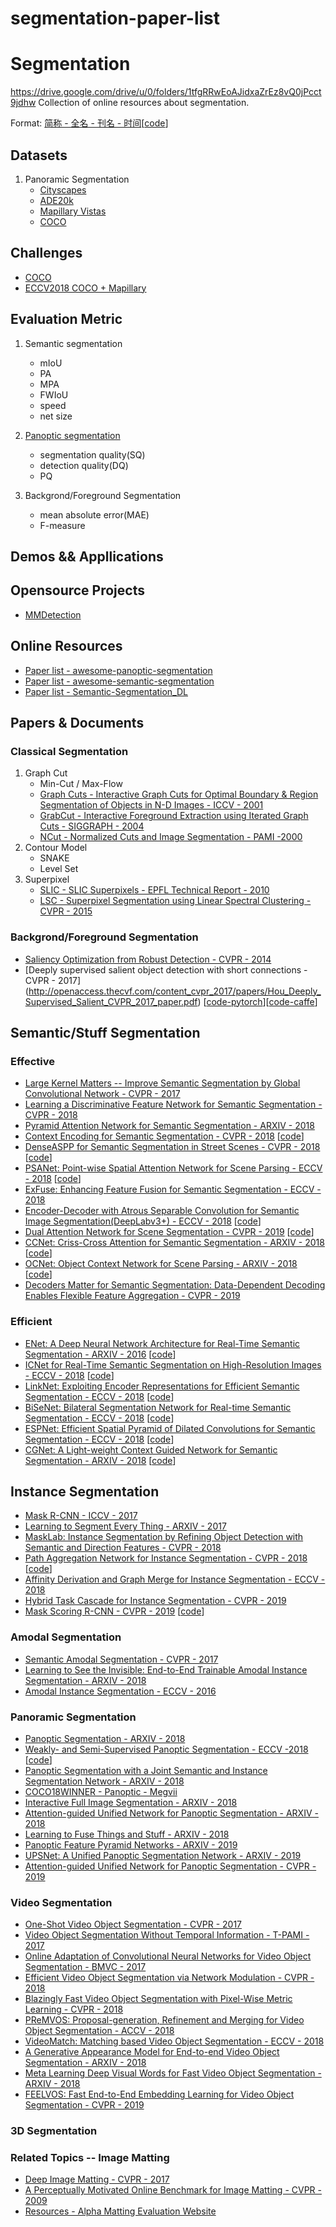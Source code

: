 # segmentation-paper-list
# Segmentation
https://drive.google.com/drive/u/0/folders/1tfgRRwEoAJidxaZrEz8vQ0jPcct9jdhw
Collection of online resources about segmentation.

Format: [简称 - 全名 - 刊名 - 时间](paper超链接)[[code](code超连接)]

## Datasets

1. Panoramic Segmentation
     - [Cityscapes](https://www.cityscapes-dataset.com/)
     - [ADE20k](http://groups.csail.mit.edu/vision/datasets/ADE20K/)
     - [Mapillary Vistas](https://blog.mapillary.com/product/2017/05/03/mapillary-vistas-dataset.html)
     - [COCO](http://cocodataset.org)

## Challenges

- [COCO](http://cocodataset.org/#home)
- [ECCV2018 COCO + Mapillary](http://cocodataset.org/workshop/coco-mapillary-eccv-2018.html)

## Evaluation Metric

1. Semantic segmentation
   - mIoU
   - PA
   - MPA
   - FWIoU
   - speed
   - net size

2. [Panoptic segmentation](https://arxiv.org/abs/1801.00868)
   - segmentation quality(SQ)
   - detection quality(DQ)
   - PQ
 
3. Backgrond/Foreground Segmentation
   -  mean absolute error(MAE)
   -  F-measure



## Demos && Appllications

## Opensource Projects

- [MMDetection](https://github.com/open-mmlab/mmdetection)

## Online Resources

- [Paper list - awesome-panoptic-segmentation](https://github.com/Angzz/awesome-panoptic-segmentation)
- [Paper list - awesome-semantic-segmentation](https://github.com/mrgloom/awesome-semantic-segmentation)
- [Paper list - Semantic-Segmentation_DL](https://github.com/tangzhenyu/SemanticSegmentation_DL)

## Papers & Documents

### Classical Segmentation

1. Graph Cut
   - Min-Cut / Max-Flow
   - [Graph Cuts - Interactive Graph Cuts for Optimal Boundary & Region Segmentation of Objects in N-D Images - ICCV - 2001](http://www.csd.uwo.ca/~yuri/Papers/iccv01.pdf)
   - [GrabCut - Interactive Foreground Extraction using Iterated Graph Cuts - SIGGRAPH - 2004](https://cvg.ethz.ch/teaching/cvl/2012/grabcut-siggraph04.pdf)
   - [NCut - Normalized Cuts and Image Segmentation - PAMI -2000](https://people.eecs.berkeley.edu/~malik/papers/SM-ncut.pdf)
2. Contour Model
   - SNAKE
   - Level Set
3. Superpixel
   - [SLIC - SLIC Superpixels - EPFL Technical Report - 2010](http://www.kev-smith.com/papers/SLIC_Superpixels.pdf)
   - [LSC - Superpixel Segmentation using Linear Spectral Clustering - CVPR - 2015](https://www.cv-foundation.org/openaccess/content_cvpr_2015/papers/Li_Superpixel_Segmentation_Using_2015_CVPR_paper.pdf)

### Backgrond/Foreground Segmentation
   - [Saliency Optimization from Robust Detection - CVPR - 2014](https://www.cv-foundation.org/openaccess/content_cvpr_2014/papers/Zhu_Saliency_Optimization_from_2014_CVPR_paper.pdf)
   - [Deeply supervised salient object detection with short connections - CVPR - 2017] (http://openaccess.thecvf.com/content_cvpr_2017/papers/Hou_Deeply_Supervised_Salient_CVPR_2017_paper.pdf) [[code-pytorch](https://github.com/AceCoooool/DSS-pytorch)][[code-caffe](https://github.com/Andrew-Qibin/DSS)]

## Semantic/Stuff Segmentation
### Effective

- [Large Kernel Matters -- Improve Semantic Segmentation by Global Convolutional Network - CVPR - 2017](https://arxiv.org/abs/1703.02719)
- [Learning a Discriminative Feature Network for Semantic Segmentation - CVPR - 2018](https://arxiv.org/abs/1804.09337)
- [Pyramid Attention Network for Semantic Segmentation - ARXIV - 2018](https://arxiv.org/abs/1805.10180v3)
- [Context Encoding for Semantic Segmentation - CVPR - 2018](https://arxiv.org/abs/1803.08904) [[code](https://github.com/zhanghang1989/PyTorch-Encoding)]
- [DenseASPP for Semantic Segmentation in Street Scenes - CVPR - 2018](http://openaccess.thecvf.com/content_cvpr_2018/papers/Yang_DenseASPP_for_Semantic_CVPR_2018_paper.pdf) [[code](https://github.com/DeepMotionAIResearch/DenseASPP)]
- [PSANet: Point-wise Spatial Attention Network for Scene Parsing - ECCV - 2018](https://hszhao.github.io/papers/eccv18_psanet.pdf) [[code](https://github.com/hszhao/PSANet)]
- [ExFuse: Enhancing Feature Fusion for Semantic Segmentation - ECCV - 2018](https://arxiv.org/abs/1804.03821)
- [Encoder-Decoder with Atrous Separable Convolution for Semantic Image Segmentation(DeepLabv3+) - ECCV - 2018](https://arxiv.org/abs/1804.03821) [[code](https://github.com/tensorflow/models/tree/master/research/deeplab)]
- [Dual Attention Network for Scene Segmentation - CVPR - 2019](https://arxiv.org/abs/1809.02983) [[code](https://github.com/junfu1115/DANet)]
- [CCNet: Criss-Cross Attention for Semantic Segmentation - ARXIV - 2018](https://arxiv.org/abs/1811.11721) [[code](https://github.com/speedinghzl/CCNet)]
- [OCNet: Object Context Network for Scene Parsing - ARXIV - 2018](https://arxiv.org/abs/1809.00916) [[code](https://github.com/PkuRainBow/OCNet.pytorch)]
- [Decoders Matter for Semantic Segmentation: Data-Dependent Decoding Enables Flexible Feature Aggregation - CVPR - 2019](https://arxiv.org/abs/1903.02120)

### Efficient
- [ENet: A Deep Neural Network Architecture for Real-Time Semantic Segmentation  - ARXIV - 2016](https://arxiv.org/abs/1606.02147) [[code](https://github.com/TimoSaemann/ENet)]
- [ICNet for Real-Time Semantic Segmentation on High-Resolution Images - ECCV - 2018](https://arxiv.org/abs/1704.08545) [[code](https://github.com/hszhao/ICNet)]
- [LinkNet: Exploiting Encoder Representations for Efficient Semantic Segmentation - ECCV - 2018](https://arxiv.org/abs/1707.03718) [[code](https://github.com/e-lab/LinkNet)]
- [BiSeNet: Bilateral Segmentation Network for Real-time Semantic Segmentation - ECCV - 2018](https://arxiv.org/abs/1808.00897) [[code](https://github.com/ycszen/TorchSeg)]
- [ESPNet: Efficient Spatial Pyramid of Dilated Convolutions for Semantic Segmentation - ECCV - 2018](https://arxiv.org/abs/1803.06815) [[code](https://github.com/sacmehta/ESPNet)]
- [CGNet: A Light-weight Context Guided Network for Semantic Segmentation - ARXIV - 2018](https://arxiv.org/abs/1811.08201) [[code](https://github.com/wutianyiRosun/CGNet)]


## Instance Segmentation
- [Mask R-CNN - ICCV - 2017](https://arxiv.org/abs/1703.06870)
- [Learning to Segment Every Thing - ARXIV - 2017](https://arxiv.org/abs/1711.10370)
- [MaskLab: Instance Segmentation by Refining Object Detection with Semantic and Direction Features - CVPR - 2018](https://arxiv.org/abs/1712.04837)
- [Path Aggregation Network for Instance Segmentation - CVPR - 2018](https://arxiv.org/abs/1803.01534) [[code](https://github.com/ShuLiu1993/PANet)]
- [Affinity Derivation and Graph Merge for Instance Segmentation - ECCV - 2018](https://arxiv.org/abs/1811.10870)
- [Hybrid Task Cascade for Instance Segmentation - CVPR - 2019](https://arxiv.org/abs/1901.07518v1)
- [Mask Scoring R-CNN - CVPR - 2019](https://arxiv.org/abs/1903.00241) [[code](https://github.com/zjhuang22/maskscoring_rcnn)]

### Amodal Segmentation

- [Semantic Amodal Segmentation - CVPR - 2017](https://arxiv.org/pdf/1509.01329.pdf)
- [Learning to See the Invisible: End-to-End Trainable Amodal Instance Segmentation - ARXIV - 2018](https://arxiv.org/abs/1804.08864)
- [Amodal Instance Segmentation - ECCV - 2016](https://arxiv.org/abs/1604.08202)

### Panoramic Segmentation

- [Panoptic Segmentation - ARXIV - 2018](https://arxiv.org/abs/1801.00868)
- [Weakly- and Semi-Supervised Panoptic Segmentation - ECCV -2018](http://www.robots.ox.ac.uk/~tvg/publications/2018/0095.pdf) [[code]( https://github.com/qizhuli/Weakly-Supervised-Panoptic-Segmentation)]
- [Panoptic Segmentation with a Joint Semantic and Instance Segmentation Network - ARXIV - 2018](https://arxiv.org/abs/1809.02110)
- [COCO18WINNER - Panoptic - Megvii](http://presentations.cocodataset.org/ECCV18/COCO18-Panoptic-Megvii.pdf)  
- [Interactive Full Image Segmentation - ARXIV - 2018](https://arxiv.org/abs/1812.01888)
- [Attention-guided Unified Network for Panoptic Segmentation - ARXIV - 2018](https://arxiv.org/abs/1812.03904)
- [Learning to Fuse Things and Stuff - ARXIV - 2018]( https://arxiv.org/abs/1812.01192)
- [Panoptic Feature Pyramid Networks - ARXIV - 2019](http://cn.arxiv.org/pdf/1901.02446v1)
- [UPSNet: A Unified Panoptic Segmentation Network - ARXIV - 2019](https://arxiv.org/abs/1901.03784)
- [Attention-guided Unified Network for Panoptic Segmentation - CVPR - 2019](https://arxiv.org/abs/1812.03904)

### Video Segmentation
- [One-Shot Video Object Segmentation - CVPR - 2017](https://arxiv.org/abs/1611.05198)
- [Video Object Segmentation Without Temporal Information - T-PAMI - 2017](https://arxiv.org/abs/1709.06031v2)
- [Online Adaptation of Convolutional Neural Networks for Video Object Segmentation - BMVC - 2017](https://arxiv.org/abs/1706.09364v2)
- [Efficient Video Object Segmentation via Network Modulation - CVPR - 2018](https://arxiv.org/abs/1802.01218v1)
- [Blazingly Fast Video Object Segmentation with Pixel-Wise Metric Learning - CVPR - 2018](https://arxiv.org/abs/1804.03131v1)
- [PReMVOS: Proposal-generation, Refinement and Merging for Video Object Segmentation - ACCV - 2018](https://arxiv.org/abs/1807.09190v2)
- [VideoMatch: Matching based Video Object Segmentation - ECCV - 2018](https://arxiv.org/abs/1809.01123v1)
- [A Generative Appearance Model for End-to-end Video Object Segmentation - ARXIV - 2018](https://arxiv.org/abs/1811.11611v2)
- [Meta Learning Deep Visual Words for Fast Video Object Segmentation - ARXIV - 2018](https://arxiv.org/abs/1812.01397v1)
- [FEELVOS: Fast End-to-End Embedding Learning for Video Object Segmentation - CVPR - 2019](https://arxiv.org/abs/1902.09513)

### 3D Segmentation

### Related Topics -- Image Matting
- [Deep Image Matting - CVPR - 2017](https://arxiv.org/pdf/1703.03872.pdf)
- [A Perceptually Motivated Online Benchmark for Image Matting - CVPR - 2009](https://publik.tuwien.ac.at/files/PubDat_180666.pdf)
- [Resources - Alpha Matting Evaluation Website](http://www.alphamatting.com/index.html)



